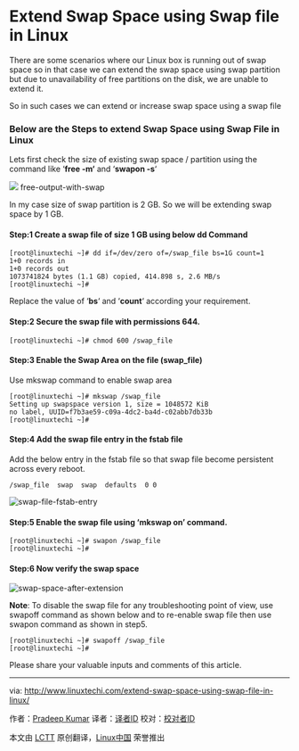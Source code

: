 Extend Swap Space using Swap file in Linux
================================================================================
There are some scenarios where our Linux box is running out of swap space so in that case we can extend the swap space using swap partition but due to unavailability of free partitions on the disk, we are unable to extend it.

So in such cases we can extend or increase swap space using a swap file

### Below are the Steps to extend Swap Space using Swap File in Linux ###

Lets first check the size of existing swap space / partition using the command like ‘**free -m‘** and ‘**swapon -s**‘

![](http://www.linuxtechi.com/wp-content/uploads/2015/06/free-output-with-swap.jpg)
free-output-with-swap

In my case size of swap partition is 2 GB. So we will be extending swap space by 1 GB.

#### Step:1 Create a swap file of size 1 GB using below dd Command ####

    [root@linuxtechi ~]# dd if=/dev/zero of=/swap_file bs=1G count=1
    1+0 records in
    1+0 records out
    1073741824 bytes (1.1 GB) copied, 414.898 s, 2.6 MB/s
    [root@linuxtechi ~]#

Replace the value of ‘**bs**‘ and ‘**count**‘ according your requirement.

#### Step:2 Secure the swap file with permissions 644. ####

    [root@linuxtechi ~]# chmod 600 /swap_file

#### Step:3 Enable the Swap Area on the file (swap_file) ####

Use mkswap command to enable swap area

    [root@linuxtechi ~]# mkswap /swap_file
    Setting up swapspace version 1, size = 1048572 KiB
    no label, UUID=f7b3ae59-c09a-4dc2-ba4d-c02abb7db33b
    [root@linuxtechi ~]#

#### Step:4 Add the swap file entry in the fstab file ####

Add the below entry in the fstab file so that swap file become persistent across every reboot.

    /swap_file  swap  swap  defaults  0 0

![swap-file-fstab-entry](http://www.linuxtechi.com/wp-content/uploads/2015/06/swap-file-fstab-entry.jpg)

#### Step:5 Enable the swap file using ‘mkswap on’ command. ####

    [root@linuxtechi ~]# swapon /swap_file
    [root@linuxtechi ~]#

#### Step:6 Now verify the swap space ####

![swap-space-after-extension](http://www.linuxtechi.com/wp-content/uploads/2015/06/swap-space-after-extension.jpg)

**Note**: To disable the swap file for any troubleshooting point of view, use swapoff command as shown below and to re-enable swap file then use swapon command as shown in step5.

    [root@linuxtechi ~]# swapoff /swap_file
    [root@linuxtechi ~]#

Please share your valuable inputs and comments of this article.

--------------------------------------------------------------------------------

via: http://www.linuxtechi.com/extend-swap-space-using-swap-file-in-linux/

作者：[Pradeep Kumar][a]
译者：[译者ID](https://github.com/译者ID)
校对：[校对者ID](https://github.com/校对者ID)

本文由 [LCTT](https://github.com/LCTT/TranslateProject) 原创翻译，[Linux中国](https://linux.cn/) 荣誉推出

[a]:http://www.linuxtechi.com/author/pradeep/